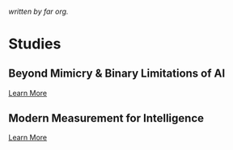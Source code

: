 <head>
<link rel="icon" href="https://ise.web.app/icon/3.png" type="image/png">

</head>
<link rel="preload" as='style' href="https://actwu.github.io/md.css"/>
<link rel="stylesheet" href="https://actwu.github.io/md.css"/>

###### written by far org.

# Studies
## Beyond Mimicry & Binary Limitations of AI

[Learn More](https://farorg.github.io/bm&bloai)

## Modern Measurement for Intelligence

[Learn More](https://farorg.github.io/mmi)

